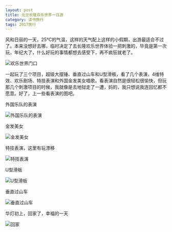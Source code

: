 ```yaml
---
layout: post
title: 元旦长隆欢乐世界一日游
category: 读书旅行
tags: 2017旅行
---
```



风和日丽的一天，25℃的气温，这样的天气配上这样的小假期，出游最适合不过了。本来没想好去哪，临时决定了去长隆欢乐世界体验一把刺激的，毕竟是第一次玩，年纪大了，什么好玩的事情都想去感受下，再不疯狂就老了。

![欢乐世界门口](http://offfjcibp.bkt.clouddn.com/1701011.jpg)

一起玩了三个项目，超级大摆锤、垂直过山车和U型滑板，看了几个表演，4维特效、欢乐剧场、特技表演和外国金发美女唱歌。看表演自然是很轻松很愉快，但玩那几个刺激项目的时候，我就像是去地狱走了一遭，妈的，我只想说我连回忆都不愿意。好了，上一些看表演的图吧。

外国乐队的表演

![外国乐队的表演](http://offfjcibp.bkt.clouddn.com/1701012.jpg)



金发美女

![金发美女](http://offfjcibp.bkt.clouddn.com/1701013.jpg)


特技表演，这里有玩漂移

![特技表演](http://offfjcibp.bkt.clouddn.com/1701014.jpg)



U型滑板

![U型滑板](http://offfjcibp.bkt.clouddn.com/1701015.jpg)


垂直过山车

![垂直过山车](http://offfjcibp.bkt.clouddn.com/1701016.jpg)


华灯初上，回家了，幸福的一天

![回家](http://offfjcibp.bkt.clouddn.com/1701017.jpg)